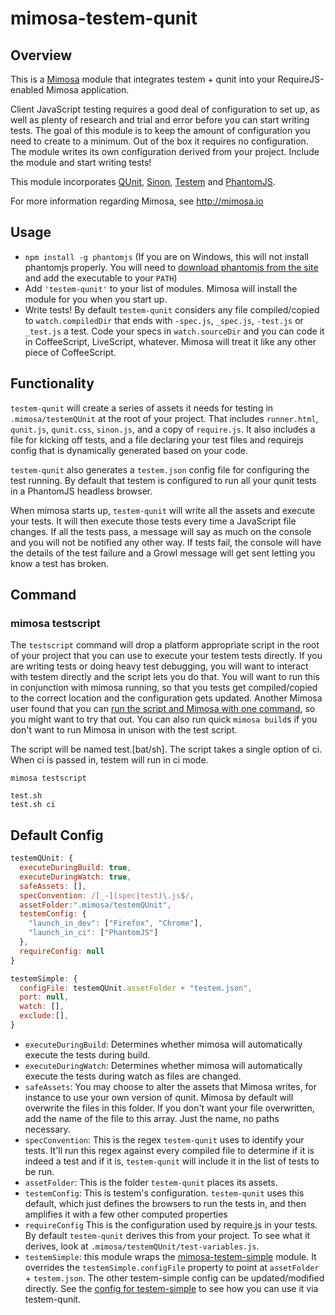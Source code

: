 mimosa-testem-qunit
===========

## Overview

This is a [Mimosa](http://mimosa.io) module that integrates testem + qunit into your RequireJS-enabled Mimosa application.

Client JavaScript testing requires a good deal of configuration to set up, as well as plenty of research and trial and error before you can start writing tests. The goal of this module is to keep the amount of configuration you need to create to a minimum.  Out of the box it requires no configuration. The module writes its own configuration derived from your project. Include the module and start writing tests!

This module incorporates [QUnit](http://qunitjs.com/), [Sinon](http://sinonjs.org/), [Testem](https://github.com/airportyh/testem) and [PhantomJS](http://phantomjs.org/).

For more information regarding Mimosa, see http://mimosa.io

## Usage

* `npm install -g phantomjs` (If you are on Windows, this will not install phantomjs properly. You will need to [download phantomjs from the site](http://phantomjs.org/download.html) and add the executable to your `PATH`)
* Add `'testem-qunit'` to your list of modules.  Mimosa will install the module for you when you start up.
* Write tests!  By default `testem-qunit` considers any file compiled/copied to `watch.compiledDir` that ends with `-spec.js`, `_spec.js`, `-test.js` or `_test.js` a test. Code your specs in `watch.sourceDir` and you can code it in CoffeeScript, LiveScript, whatever. Mimosa will treat it like any other piece of CoffeeScript.

## Functionality

`testem-qunit` will create a series of assets it needs for testing in `.mimosa/testemQUnit` at the root of your project.  That includes `runner.html`, `qunit.js`, `qunit.css`, `sinon.js`, and a copy of `require.js`.  It also includes a file for kicking off tests, and a file declaring your test files and requirejs config that is dynamically generated based on your code.

`testem-qunit` also generates a `testem.json` config file for configuring the test running.  By default that testem is configured to run all your qunit tests in a PhantomJS headless browser.

When mimosa starts up, `testem-qunit` will write all the assets and execute your tests.  It will then execute those tests every time a JavaScript file changes.  If all the tests pass, a message will say as much on the console and you will not be notified any other way.  If tests fail,  the console will have the details of the test failure and a Growl message will get sent letting you know a test has broken.

## Command

### mimosa testscript

The `testscript` command will drop a platform appropriate script in the root of your project that you can use to execute your testem tests directly.  If you are writing tests or doing heavy test debugging, you will want to interact with testem directly and the script lets you do that. You will want to run this in conjunction with mimosa running, so that you tests get compiled/copied to the correct location and the configuration gets updated.  Another Mimosa user found that you can [run the script and Mimosa with one command](https://github.com/dbashford/mimosa-testem-require/issues/5#issuecomment-23616251), so you might want to try that out.  You can also run quick `mimosa build`s if you don't want to run Mimosa in unison with the test script.

The script will be named test.[bat/sh]. The script takes a single option of ci.  When ci is passed in, testem will run in ci mode.

```
mimosa testscript
```

```
test.sh
test.sh ci
```

## Default Config

```javascript
testemQUnit: {
  executeDuringBuild: true,
  executeDuringWatch: true,
  safeAssets: [],
  specConvention: /[_-](spec|test)\.js$/,
  assetFolder:".mimosa/testemQUnit",
  testemConfig: {
    "launch_in_dev": ["Firefox", "Chrome"],
    "launch_in_ci": ["PhantomJS"]
  },
  requireConfig: null
}

testemSimple: {
  configFile: testemQUnit.assetFolder + "testem.json",
  port: null,
  watch: [],
  exclude:[],
}
```

* `executeDuringBuild`: Determines whether mimosa will automatically execute the tests during build.
* `executeDuringWatch`: Determines whether mimosa will automatically execute the tests during watch as files are changed.
* `safeAssets`: You may choose to alter the assets that Mimosa writes, for instance to use your own version of qunit.  Mimosa by default will overwrite the files in this folder.  If you don't want your file overwritten, add the name of the file to this array.  Just the name, no paths necessary.
* `specConvention`: This is the regex `testem-qunit` uses to identify your tests. It'll run this regex against every compiled file to determine if it is indeed a test and if it is, `testem-qunit` will include it in the list of tests to be run.
*  `assetFolder`: This is the folder `testem-qunit` places its assets.
*  `testemConfig`: This is testem's configuration.  `testem-qunit` uses this default, which just defines the browsers to run the tests in, and then amplifies it with a few other computed properties
*  `requireConfig` This is the configuration used by require.js in your tests.  By default `testem-qunit` derives this from your project.  To see what it derives, look at `.mimosa/testemQUnit/test-variables.js`.
* `testemSimple`: this module wraps the [mimosa-testem-simple](https://github.com/dbashford/mimosa-testem-simple) module. It overrides the `testemSimple.configFile` property to point at `assetFolder` + `testem.json`.  The other testem-simple config can be updated/modified directly. See the [config for testem-simple](https://github.com/dbashford/mimosa-testem-simple#default-config) to see how you can use it via testem-qunit.
